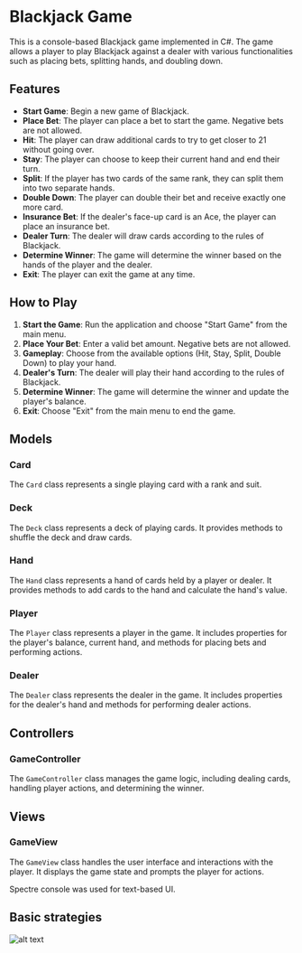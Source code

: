 # Blackjack Game

This is a console-based Blackjack game implemented in C#. The game allows a player to play Blackjack against a dealer with various functionalities such as placing bets, splitting hands, and doubling down.

## Features

- **Start Game**: Begin a new game of Blackjack.
- **Place Bet**: The player can place a bet to start the game. Negative bets are not allowed.
- **Hit**: The player can draw additional cards to try to get closer to 21 without going over.
- **Stay**: The player can choose to keep their current hand and end their turn.
- **Split**: If the player has two cards of the same rank, they can split them into two separate hands.
- **Double Down**: The player can double their bet and receive exactly one more card.
- **Insurance Bet**: If the dealer's face-up card is an Ace, the player can place an insurance bet.
- **Dealer Turn**: The dealer will draw cards according to the rules of Blackjack.
- **Determine Winner**: The game will determine the winner based on the hands of the player and the dealer.
- **Exit**: The player can exit the game at any time.

## How to Play

1. **Start the Game**: Run the application and choose "Start Game" from the main menu.
2. **Place Your Bet**: Enter a valid bet amount. Negative bets are not allowed.
3. **Gameplay**: Choose from the available options (Hit, Stay, Split, Double Down) to play your hand.
4. **Dealer's Turn**: The dealer will play their hand according to the rules of Blackjack.
5. **Determine Winner**: The game will determine the winner and update the player's balance.
6. **Exit**: Choose "Exit" from the main menu to end the game.

## Models

### Card

The `Card` class represents a single playing card with a rank and suit.


### Deck

The `Deck` class represents a deck of playing cards. It provides methods to shuffle the deck and draw cards.


### Hand

The `Hand` class represents a hand of cards held by a player or dealer. It provides methods to add cards to the hand and calculate the hand's value.


### Player

The `Player` class represents a player in the game. It includes properties for the player's balance, current hand, and methods for placing bets and performing actions.


### Dealer

The `Dealer` class represents the dealer in the game. It includes properties for the dealer's hand and methods for performing dealer actions.

## Controllers

### GameController

The `GameController` class manages the game logic, including dealing cards, handling player actions, and determining the winner.


## Views

### GameView

The `GameView` class handles the user interface and interactions with the player. It displays the game state and prompts the player for actions.

Spectre console was  used for text-based UI.

## Basic strategies
![alt text](image.png)
